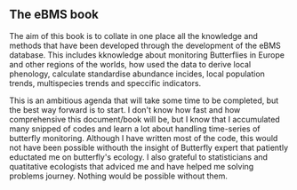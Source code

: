 ## The eBMS book

The aim of this book is to collate in one place all the knowledge and methods that have been developed through the development of the eBMS database. This includes kknowledge about monitoring Butterflies in Europe and other regions of the worlds, how used the data to derive local phenology, calculate standardise abundance incides, local population trends, multispecies trends and speccific indicators.

This is an ambitious agenda that will take some time to be completed, but the best way forward is to start. I don't know how fast and how comprehensive this document/book will be, but I know that I accumulated many snipped of codes and learn a lot about handling time-series of butterfly monitoring. Although I have written most of the code, this would not have been possible withouth the insight of Butterfly expert that patiently eductated me on butterfly's ecology. I also grateful to statisticians and quatitative ecologists that adviced me and have helped me solving problems journey. Nothing would be possible without them. 